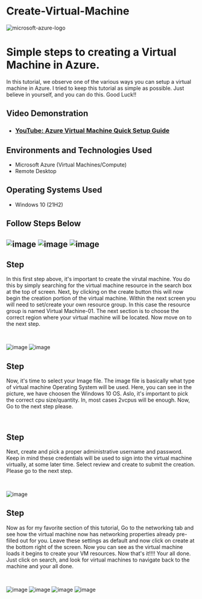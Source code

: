 # Create-Virtual-Machine


![microsoft-azure-logo](https://github.com/techwithterrence/Create-Virtual-Machine/assets/174138674/1cef1778-a096-4dbf-b304-503e97d71924)


<h1>Simple steps to creating a Virtual Machine in Azure.</h1>
In this tutorial, we observe one of the various ways you can setup a virtual machine in Azure.  I tried to keep
this tutorial as simple as possible.  Just believe in yourself, and you can do this. Good Luck!!<br />


<h2>Video Demonstration</h2>

- ### [YouTube: Azure Virtual Machine Quick Setup Guide](https://youtu.be/9FCHsSQ4GK8?si=Yf0xkNH9phhT7FVd)

<h2>Environments and Technologies Used</h2>

- Microsoft Azure (Virtual Machines/Compute)
- Remote Desktop


<h2>Operating Systems Used </h2>

- Windows 10 (21H2)





<h2> Follow Steps Below <h2>

![image](https://github.com/techwithterrence/Create-Virtual-Machine/assets/174138674/a5552d34-6a28-4469-9d84-352bbbde5123)
![image](https://github.com/techwithterrence/Create-Virtual-Machine/assets/174138674/cb5f2d5b-3da2-4a00-acc1-1f5ff725b0a7)
![image](https://github.com/techwithterrence/Create-Virtual-Machine/assets/174138674/33d9445c-3b15-49f7-8916-0ee9eafc1a75)





</p>
<p>
<h2> Step </h2>
    In this first step above, it's important to create the virutal machine.  You do this by simply searching for the virtual machine resource in the search box at the top of screen.  Next, by clicking on the create button this will now begin the creation portion of the virtual machine.  Within the next screen you will need to set/create your own resource group.  In this case the resource group is named Virtual Machine-01.  The next section is to choose the correct region where your virtual machine will be located.  Now move on to the next step.
</p>
<br />


![image](https://github.com/techwithterrence/Create-Virtual-Machine/assets/174138674/e6dc3284-2074-473b-94a0-d8b04cee34de)
![image](https://github.com/techwithterrence/Create-Virtual-Machine/assets/174138674/00b50431-b873-42ba-86b0-a8924a3c04cd)

</p>
<p>
<h2> Step </h2>
    Now, it's time to select your Image file.  The image file is basically what type of virtual machine Operating System will be used.  Here, you can see in the picture, we have choosen the Windows 10 OS.  Aslo, it's important to pick the correct cpu size/quantity.  In, most cases 2vcpus will be enough.  Now, Go to the next step please.
</p>
<br />



<p>
<h2> Step </h2>  
    Next, create and pick a proper administrative username and password.  Keep in mind these credentials will be used to sign into the virtual machine virtually, at some later time.  Select review and create to submit the creation.  Please go to the next step.
</p>
<br />


![image](https://github.com/techwithterrence/Create-Virtual-Machine/assets/174138674/021e3990-7e38-4eaa-8a09-fc2eda36dfe6)

</p>
<p>
<h2> Step </h2>  
    Now as for my favorite section of this tutorial, Go to the networking tab and see how the virtual machine now has networking properties already pre-filled out for you.  Leave these settings as default and now click on create at the bottom right of the screen.  Now you can see as the virtual machine loads it begins to create your VM resources.  Now that's it!!!!  Your all done.  Just click on search, and look for virtual machines to navigate back to the machine and your all done.
</p>
<br />


![image](https://github.com/techwithterrence/Create-Virtual-Machine/assets/174138674/b6c83bb0-f554-4b65-9962-cb7866c4439f)
![image](https://github.com/techwithterrence/Create-Virtual-Machine/assets/174138674/8037f1d2-917f-43ca-8ee3-dc24f85108e7)
![image](https://github.com/techwithterrence/Create-Virtual-Machine/assets/174138674/7fa52c6f-ba43-4d24-a3d4-c1f30482523d)
![image](https://github.com/techwithterrence/Create-Virtual-Machine/assets/174138674/fc89da4f-62ca-4d37-b7cc-17596f2c6558)



